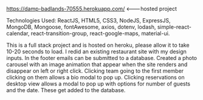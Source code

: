 https://damp-badlands-70555.herokuapp.com/ <---hosted project


Technologies Used: ReactJS, HTML5, CSS3, NodeJS, ExpressJS, MongoDB, Mongoose, fontAwesome, axios, dotenv, lodash, simple-react-calendar, react-transition-group, react-google-maps, material-ui.

This is a full stack project and is hosted on heroku, please allow it to take 10-20 seconds to load.
I redid an existing restaurant site with my design inputs.
In the footer emails can be submitted to a database.
Created a photo carousel with an image animation that appear when the site renders and disappear on left or right click.
Clicking team going to the first member clicking on them allows a bio modal to pop up.
Clicking reservations on desktop view allows a modal to pop up with options for number of guests and the date. These get added to the database.

